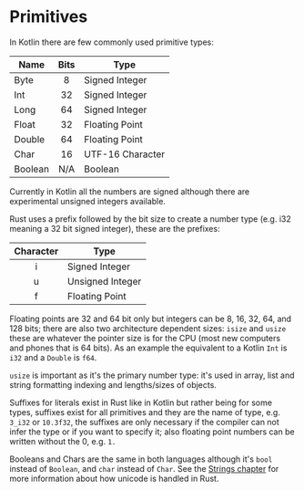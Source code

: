 # Primitives

In Kotlin there are few commonly used primitive types:

| Name| Bits | Type |
| - | :-: | - |
| Byte | 8 | Signed Integer |
| Int | 32 | Signed Integer |
| Long | 64 | Signed Integer | 
| Float | 32 | Floating Point |
| Double | 64 | Floating Point |
| Char | 16 | UTF-16 Character |
| Boolean | N/A | Boolean |

Currently in Kotlin all the numbers are signed although there are experimental unsigned integers available.

Rust uses a prefix followed by the bit size to create a number type (e.g. i32 meaning a 32 bit signed integer), these are the prefixes:

| Character | Type |
| :-: | - |
| i | Signed Integer |
| u | Unsigned Integer |
| f | Floating Point |

Floating points are 32 and 64 bit only but integers can be 8, 16, 32, 64, and 128 bits; there are also two architecture dependent sizes: `isize` and `usize` these are whatever the pointer size is for the CPU (most new computers and phones that is 64 bits). 
As an example the equivalent to a Kotlin `Int` is `i32` and a `Double` is `f64`. 

`usize` is important as it's the primary number type: it's used in array, list and string formatting indexing and lengths/sizes of objects.

Suffixes for literals exist in Rust like in Kotlin but rather being for some types, suffixes exist for all primitives and they are the name of type, e.g. `3_i32` or `10.3f32`, the suffixes are only necessary if the compiler can not infer the type or if you want to specify it; also floating point numbers can be written without the 0, e.g. `1.`

Booleans and Chars are the same in both languages although it's `bool` instead of `Boolean`, and `char` instead of `Char`. See the [Strings chapter](./types_strings.md) for more information about how unicode is handled in Rust.
